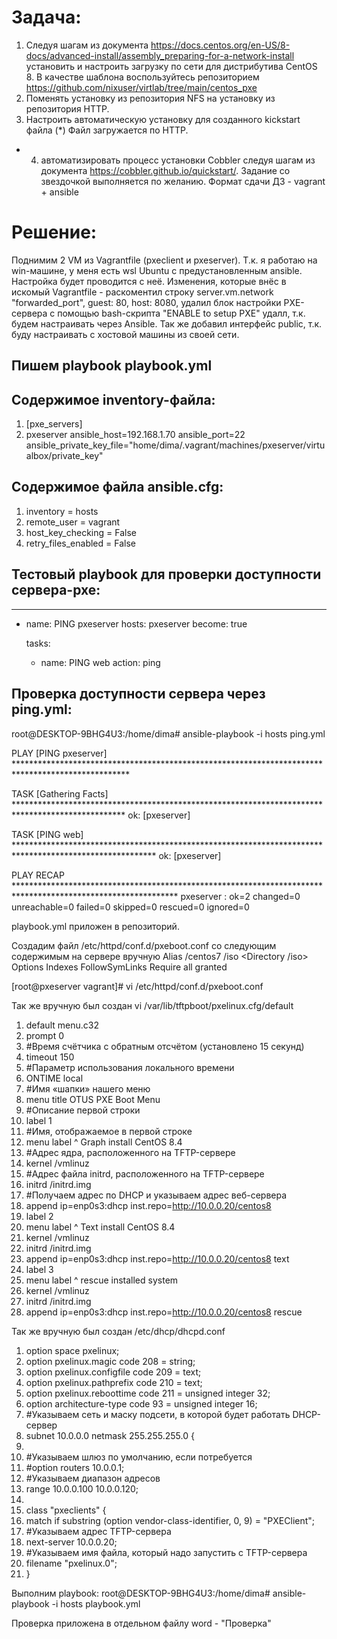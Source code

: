 # Задача:
1. Следуя шагам из документа https://docs.centos.org/en-US/8-docs/advanced-install/assembly_preparing-for-a-network-install  установить и настроить загрузку по сети для дистрибутива CentOS 8.
В качестве шаблона воспользуйтесь репозиторием https://github.com/nixuser/virtlab/tree/main/centos_pxe 
2. Поменять установку из репозитория NFS на установку из репозитория HTTP.
3. Настроить автоматическую установку для созданного kickstart файла (*) Файл загружается по HTTP.
* 4.  автоматизировать процесс установки Cobbler cледуя шагам из документа https://cobbler.github.io/quickstart/. 
Задание со звездочкой выполняется по желанию.
Формат сдачи ДЗ - vagrant + ansible

# Решение:
Поднимим 2 VM из Vagrantfile (pxeclient и pxeserver).
Т.к. я работаю на win-машине, у меня есть wsl Ubuntu с предустановленным ansible. Настройка будет проводится с неё.
Изменения, которые внёс в искомый Vagrantfile - раскоментил строку server.vm.network "forwarded_port", guest: 80, host: 8080, удалил блок настройки PXE-сервера с помощью bash-скрипта "ENABLE to setup PXE" удалл, т.к. будем настраивать через Ansible. Так же добавил интерфейс public, т.к. буду настраивать с хостовой машины из своей сети.

## Пишем playbook playbook.yml
## Содержимое inventory-файла:
1. [pxe_servers]
2. pxeserver ansible_host=192.168.1.70 ansible_port=22 ansible_private_key_file="home/dima/.vagrant/machines/pxeserver/virtualbox/private_key"

## Содержимое файла ansible.cfg:
1. inventory = hosts
2. remote_user = vagrant
3. host_key_checking = False
4. retry_files_enabled = False

## Тестовый playbook для проверки доступности сервера-pxe:
---
  - name: PING pxeserver
    hosts: pxeserver
    become: true

    tasks:
      - name: PING web
        action: ping

## Проверка доступности сервера через ping.yml:
root@DESKTOP-9BHG4U3:/home/dima# ansible-playbook -i hosts ping.yml

PLAY [PING pxeserver] **************************************************************************************************

TASK [Gathering Facts] *************************************************************************************************
ok: [pxeserver]

TASK [PING web] ********************************************************************************************************
ok: [pxeserver]

PLAY RECAP *************************************************************************************************************
pxeserver                  : ok=2    changed=0    unreachable=0    failed=0    skipped=0    rescued=0    ignored=0

playbook.yml приложен в репозиторий. 

Создадим файл /etc/httpd/conf.d/pxeboot.conf со следующим содержимым на сервере вручную
Alias /centos7 /iso
<Directory /iso>
    Options Indexes FollowSymLinks
    Require all granted
</Directory>

[root@pxeserver vagrant]# vi /etc/httpd/conf.d/pxeboot.conf

Так же вручную был создан vi /var/lib/tftpboot/pxelinux.cfg/default

1. default menu.c32
2. prompt 0
3. #Время счётчика с обратным отсчётом (установлено 15 секунд)
4. timeout 150
5. #Параметр использования локального времени
6. ONTIME local
7. #Имя «шапки» нашего меню
8. menu title OTUS PXE Boot Menu
9. #Описание первой строки
10. label 1
11. #Имя, отображаемое в первой строке
12. menu label ^ Graph install CentOS 8.4
13. #Адрес ядра, расположенного на TFTP-сервере
14. kernel /vmlinuz
15. #Адрес файла initrd, расположенного на TFTP-сервере
16. initrd /initrd.img
17. #Получаем адрес по DHCP и указываем адрес веб-сервера
18. append ip=enp0s3:dhcp inst.repo=http://10.0.0.20/centos8
19. label 2
20. menu label ^ Text install CentOS 8.4
21. kernel /vmlinuz
22. initrd /initrd.img
23. append ip=enp0s3:dhcp inst.repo=http://10.0.0.20/centos8 text
24. label 3
25. menu label ^ rescue installed system
26. kernel /vmlinuz
27. initrd /initrd.img
28. append ip=enp0s3:dhcp inst.repo=http://10.0.0.20/centos8 rescue


Так же вручную был создан /etc/dhcp/dhcpd.conf
1. option space pxelinux;
2. option pxelinux.magic code 208 = string;
3. option pxelinux.configfile code 209 = text;
4. option pxelinux.pathprefix code 210 = text;
5. option pxelinux.reboottime code 211 = unsigned integer 32;
6. option architecture-type code 93 = unsigned integer 16;
7. #Указываем сеть и маску подсети, в которой будет работать DHCP-сервер
8. subnet 10.0.0.0 netmask 255.255.255.0 {
9. 
10. #Указываем шлюз по умолчанию, если потребуется
11. #option routers 10.0.0.1;
12. #Указываем диапазон адресов
13. range 10.0.0.100 10.0.0.120;
14.
15. class "pxeclients" {
16. match if substring (option vendor-class-identifier, 0, 9) = "PXEClient";
17. #Указываем адрес TFTP-сервера
18. next-server 10.0.0.20;
19. #Указываем имя файла, который надо запустить с TFTP-сервера
20. filename "pxelinux.0";
21. }

Выполним playbook:
root@DESKTOP-9BHG4U3:/home/dima# ansible-playbook -i hosts playbook.yml

Проверка приложена в отдельном файлу word - "Проверка"
